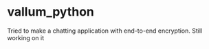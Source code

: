 # vallum_python
Tried to make a chatting application with end-to-end encryption. Still working on it
